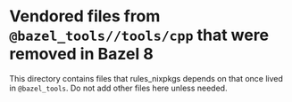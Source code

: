 # Vendored files from `@bazel_tools//tools/cpp` that were removed in Bazel 8

This directory contains files that rules_nixpkgs depends on that once lived in `@bazel_tools`.
Do not add other files here unless needed.